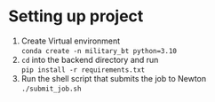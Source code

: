 # Setting up project
1. Create Virtual environment \
``` conda create -n military_bt python=3.10 ```
2. ``` cd ``` into the backend directory and run \
``` pip install -r requirements.txt ```
3. Run the shell script that submits the job to Newton \
``` ./submit_job.sh ```
